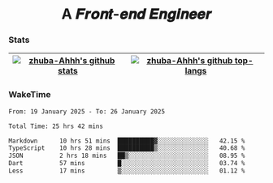 <h1 align="center">A 𝑭𝒓𝒐𝒏𝒕-𝒆𝒏𝒅 𝑬𝒏𝒈𝒊𝒏𝒆𝒆𝒓</h1>

### Stats

| <a href="https://github.com/zhuba-Ahhh"><img align="center" src="https://github-readme-stats.vercel.app/api?username=zhuba-Ahhh&hide_title=true&hide_border=true&show_icons=trueline_height=21&text_color=000&icon_color=000&bg_color=0,ea6161,ffc64d,fffc4d,52fa5a&theme=graywhite" alt="zhuba-Ahhh's github stats" /> </a> | <a href="https://github.com/zhuba-Ahhh"><img align="center" src="https://github-readme-stats.vercel.app/api/top-langs/?username=zhuba-Ahhh&hide_title=true&hide_border=true&layout=compact&hide_border=true&show_icons=trueline_height=40&text_color=000&icon_color=000&bg_color=0,ea6161,ffc64d,fffc4d,52fa5a&theme=graywhite&langs_count=6" alt="zhuba-Ahhh's github top-langs"/> </a> |
| ------------- | ------------- |

### WakeTime

<!--START_SECTION:waka-->

```txt
From: 19 January 2025 - To: 26 January 2025

Total Time: 25 hrs 42 mins

Markdown      10 hrs 51 mins  ██████████▓░░░░░░░░░░░░░░   42.15 %
TypeScript    10 hrs 28 mins  ██████████▒░░░░░░░░░░░░░░   40.68 %
JSON          2 hrs 18 mins   ██▒░░░░░░░░░░░░░░░░░░░░░░   08.95 %
Dart          57 mins         █░░░░░░░░░░░░░░░░░░░░░░░░   03.74 %
Less          17 mins         ▒░░░░░░░░░░░░░░░░░░░░░░░░   01.12 %
```

<!--END_SECTION:waka-->
